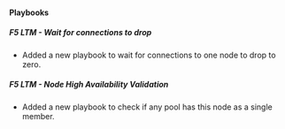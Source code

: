 #### Playbooks
##### F5 LTM - Wait for connections to drop
- Added a new playbook to wait for connections to one node to drop to zero.
##### F5 LTM - Node High Availability Validation
- Added a new playbook to check if any pool has this node as a single member.